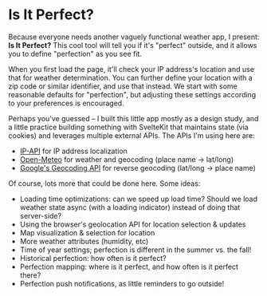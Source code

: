 # Is It Perfect?

Because everyone needs another vaguely functional weather app, I present: **Is It Perfect?** This cool tool will tell you if it's "perfect" outside, and it allows you to define "perfection" as you see fit.

When you first load the page, it'll check your IP address's location and use that for weather determination. You can further define your location with a zip code or similar identifier, and use that instead. We start with some reasonable defaults for "perfection", but adjusting these settings according to your preferences is encouraged.

Perhaps you've guessed – I built this little app mostly as a design study, and a little practice building something with SvelteKit that maintains state (via cookies) and leverages multiple external APIs. The APIs I'm using here are:

-   [IP-API](https://ip-api.com/) for IP address localization
-   [Open-Meteo](https://open-meteo.com/) for weather and geocoding (place name -> lat/long)
-   [Google's Geocoding API](https://developers.google.com/maps/documentation/geocoding/overview) for reverse geocoding (lat/long -> place name)

Of course, lots more that could be done here. Some ideas:

-   Loading time optimizations: can we speed up load time? Should we load weather state async (with a loading indicator) instead of doing that server-side?
-   Using the browser's geolocation API for location selection & updates
-   Map visualization & selection for location
-   More weather attributes (humidity, etc)
-   Time of year settings; perfection is different in the summer vs. the fall!
-   Historical perfection: how often is it perfect?
-   Perfection mapping: where is it perfect, and how often is it perfect there?
-   Perfection push notifications, as little reminders to go outside!
